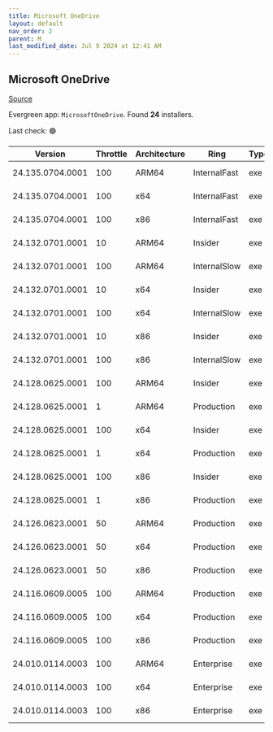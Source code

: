 ```yaml
---
title: Microsoft OneDrive
layout: default
nav_order: 2
parent: M
last_modified_date: Jul 9 2024 at 12:41 AM
---
```


## Microsoft OneDrive

[Source](https://onedrive.live.com/)

Evergreen app: `MicrosoftOneDrive`. Found **24** installers.

Last check: 🟢

| Version          | Throttle | Architecture | Ring         | Type | Sha256                                                           | URI                                                                                                                                                                  |
| ---------------- | -------- | ------------ | ------------ | ---- | ---------------------------------------------------------------- | -------------------------------------------------------------------------------------------------------------------------------------------------------------------- |
| 24.135.0704.0001 | 100      | ARM64        | InternalFast | exe  | adf7bde776b0005a98cdc2e9a26dbcf1ad63986682474d86bec43c4f28618bb4 | [https://oneclient.sfx.ms/Win/Installers/24.135.0704.0001/arm64/OneDriveSetup.exe](https://oneclient.sfx.ms/Win/Installers/24.135.0704.0001/arm64/OneDriveSetup.exe) |
| 24.135.0704.0001 | 100      | x64          | InternalFast | exe  | 2875986175838c6a25b0022e754d90d4fda18084eef3423a921df320aabc3d2a | [https://oneclient.sfx.ms/Win/Installers/24.135.0704.0001/amd64/OneDriveSetup.exe](https://oneclient.sfx.ms/Win/Installers/24.135.0704.0001/amd64/OneDriveSetup.exe) |
| 24.135.0704.0001 | 100      | x86          | InternalFast | exe  | ec133b5b75bb7f9f65396ca3e0a168d70f8fa89c325f5510f6f1f70729d87533 | [https://oneclient.sfx.ms/Win/Installers/24.135.0704.0001/OneDriveSetup.exe](https://oneclient.sfx.ms/Win/Installers/24.135.0704.0001/OneDriveSetup.exe)             |
| 24.132.0701.0001 | 10       | ARM64        | Insider      | exe  | 943025cbff445a6a35dd9006c235152fd21d76090f3db7dfd5695b9fb1390150 | [https://oneclient.sfx.ms/Win/Installers/24.132.0701.0001/arm64/OneDriveSetup.exe](https://oneclient.sfx.ms/Win/Installers/24.132.0701.0001/arm64/OneDriveSetup.exe) |
| 24.132.0701.0001 | 100      | ARM64        | InternalSlow | exe  | 943025cbff445a6a35dd9006c235152fd21d76090f3db7dfd5695b9fb1390150 | [https://oneclient.sfx.ms/Win/Installers/24.132.0701.0001/arm64/OneDriveSetup.exe](https://oneclient.sfx.ms/Win/Installers/24.132.0701.0001/arm64/OneDriveSetup.exe) |
| 24.132.0701.0001 | 10       | x64          | Insider      | exe  | 196d429e5778f68fe8ccf277c7188ea354b52f6da39eb3aa368f1288befd9c8b | [https://oneclient.sfx.ms/Win/Installers/24.132.0701.0001/amd64/OneDriveSetup.exe](https://oneclient.sfx.ms/Win/Installers/24.132.0701.0001/amd64/OneDriveSetup.exe) |
| 24.132.0701.0001 | 100      | x64          | InternalSlow | exe  | 196d429e5778f68fe8ccf277c7188ea354b52f6da39eb3aa368f1288befd9c8b | [https://oneclient.sfx.ms/Win/Installers/24.132.0701.0001/amd64/OneDriveSetup.exe](https://oneclient.sfx.ms/Win/Installers/24.132.0701.0001/amd64/OneDriveSetup.exe) |
| 24.132.0701.0001 | 10       | x86          | Insider      | exe  | ffbc9da45e9a7ac828cdc616aa1e391cbe4bb3fbb0ed02f74bf65f6fb94a85f7 | [https://oneclient.sfx.ms/Win/Installers/24.132.0701.0001/OneDriveSetup.exe](https://oneclient.sfx.ms/Win/Installers/24.132.0701.0001/OneDriveSetup.exe)             |
| 24.132.0701.0001 | 100      | x86          | InternalSlow | exe  | ffbc9da45e9a7ac828cdc616aa1e391cbe4bb3fbb0ed02f74bf65f6fb94a85f7 | [https://oneclient.sfx.ms/Win/Installers/24.132.0701.0001/OneDriveSetup.exe](https://oneclient.sfx.ms/Win/Installers/24.132.0701.0001/OneDriveSetup.exe)             |
| 24.128.0625.0001 | 100      | ARM64        | Insider      | exe  | 5f0311c28c228f57c274e8d75fe962dd903e1652412c456fdab7c7ff4f30dc80 | [https://oneclient.sfx.ms/Win/Installers/24.128.0625.0001/arm64/OneDriveSetup.exe](https://oneclient.sfx.ms/Win/Installers/24.128.0625.0001/arm64/OneDriveSetup.exe) |
| 24.128.0625.0001 | 1        | ARM64        | Production   | exe  | 5f0311c28c228f57c274e8d75fe962dd903e1652412c456fdab7c7ff4f30dc80 | [https://oneclient.sfx.ms/Win/Installers/24.128.0625.0001/arm64/OneDriveSetup.exe](https://oneclient.sfx.ms/Win/Installers/24.128.0625.0001/arm64/OneDriveSetup.exe) |
| 24.128.0625.0001 | 100      | x64          | Insider      | exe  | 8e856080010b02804cb830f9437f9a387a9f932fb25d59d9014b285468d692f3 | [https://oneclient.sfx.ms/Win/Installers/24.128.0625.0001/amd64/OneDriveSetup.exe](https://oneclient.sfx.ms/Win/Installers/24.128.0625.0001/amd64/OneDriveSetup.exe) |
| 24.128.0625.0001 | 1        | x64          | Production   | exe  | 8e856080010b02804cb830f9437f9a387a9f932fb25d59d9014b285468d692f3 | [https://oneclient.sfx.ms/Win/Installers/24.128.0625.0001/amd64/OneDriveSetup.exe](https://oneclient.sfx.ms/Win/Installers/24.128.0625.0001/amd64/OneDriveSetup.exe) |
| 24.128.0625.0001 | 100      | x86          | Insider      | exe  | d9b1dd2525e81c1130c63cc2806fdd640d692ba0458e9d5f8b989bd586794cbb | [https://oneclient.sfx.ms/Win/Installers/24.128.0625.0001/OneDriveSetup.exe](https://oneclient.sfx.ms/Win/Installers/24.128.0625.0001/OneDriveSetup.exe)             |
| 24.128.0625.0001 | 1        | x86          | Production   | exe  | d9b1dd2525e81c1130c63cc2806fdd640d692ba0458e9d5f8b989bd586794cbb | [https://oneclient.sfx.ms/Win/Installers/24.128.0625.0001/OneDriveSetup.exe](https://oneclient.sfx.ms/Win/Installers/24.128.0625.0001/OneDriveSetup.exe)             |
| 24.126.0623.0001 | 50       | ARM64        | Production   | exe  | 85d237d5a31042e2e21892863782fab48dc972aa083892d3514eba3f0750c9da | [https://oneclient.sfx.ms/Win/Installers/24.126.0623.0001/arm64/OneDriveSetup.exe](https://oneclient.sfx.ms/Win/Installers/24.126.0623.0001/arm64/OneDriveSetup.exe) |
| 24.126.0623.0001 | 50       | x64          | Production   | exe  | 9a7e3ba369e456a6b019577ffd78851f05af2a4d685446412484ac4016336964 | [https://oneclient.sfx.ms/Win/Installers/24.126.0623.0001/amd64/OneDriveSetup.exe](https://oneclient.sfx.ms/Win/Installers/24.126.0623.0001/amd64/OneDriveSetup.exe) |
| 24.126.0623.0001 | 50       | x86          | Production   | exe  | c4fac8c0d749a432b4b1f312c3309966e5129c914c0e81efd34c989e043b9121 | [https://oneclient.sfx.ms/Win/Installers/24.126.0623.0001/OneDriveSetup.exe](https://oneclient.sfx.ms/Win/Installers/24.126.0623.0001/OneDriveSetup.exe)             |
| 24.116.0609.0005 | 100      | ARM64        | Production   | exe  | e9e910aa2e10441fdb69e15a3db1b79ef33a1dea424a30372a6dccd50bccf5e5 | [https://oneclient.sfx.ms/Win/Installers/24.116.0609.0005/arm64/OneDriveSetup.exe](https://oneclient.sfx.ms/Win/Installers/24.116.0609.0005/arm64/OneDriveSetup.exe) |
| 24.116.0609.0005 | 100      | x64          | Production   | exe  | a559c852a6dbfac3c1c2616657df077fdcfa741853d9520449ef556baca4b4d5 | [https://oneclient.sfx.ms/Win/Installers/24.116.0609.0005/amd64/OneDriveSetup.exe](https://oneclient.sfx.ms/Win/Installers/24.116.0609.0005/amd64/OneDriveSetup.exe) |
| 24.116.0609.0005 | 100      | x86          | Production   | exe  | f46b56749e663538a30be46789341564934d2ffbffa47793908ccc96e0b34acc | [https://oneclient.sfx.ms/Win/Installers/24.116.0609.0005/OneDriveSetup.exe](https://oneclient.sfx.ms/Win/Installers/24.116.0609.0005/OneDriveSetup.exe)             |
| 24.010.0114.0003 | 100      | ARM64        | Enterprise   | exe  | 4959404b563a9813bd2e6ee361aad266135165676003db76dc173671f12cc390 | [https://oneclient.sfx.ms/Win/Installers/24.010.0114.0003/arm64/OneDriveSetup.exe](https://oneclient.sfx.ms/Win/Installers/24.010.0114.0003/arm64/OneDriveSetup.exe) |
| 24.010.0114.0003 | 100      | x64          | Enterprise   | exe  | 6d02a25e10f441976e856d9672c174a5c2e3f9966eca2934f2f701c00d2bfbf6 | [https://oneclient.sfx.ms/Win/Installers/24.010.0114.0003/amd64/OneDriveSetup.exe](https://oneclient.sfx.ms/Win/Installers/24.010.0114.0003/amd64/OneDriveSetup.exe) |
| 24.010.0114.0003 | 100      | x86          | Enterprise   | exe  | 18c63fb18ead14f73d690567c7854375214cf9e34fae721f78fe4fc86f64d4cf | [https://oneclient.sfx.ms/Win/Installers/24.010.0114.0003/OneDriveSetup.exe](https://oneclient.sfx.ms/Win/Installers/24.010.0114.0003/OneDriveSetup.exe)             |
